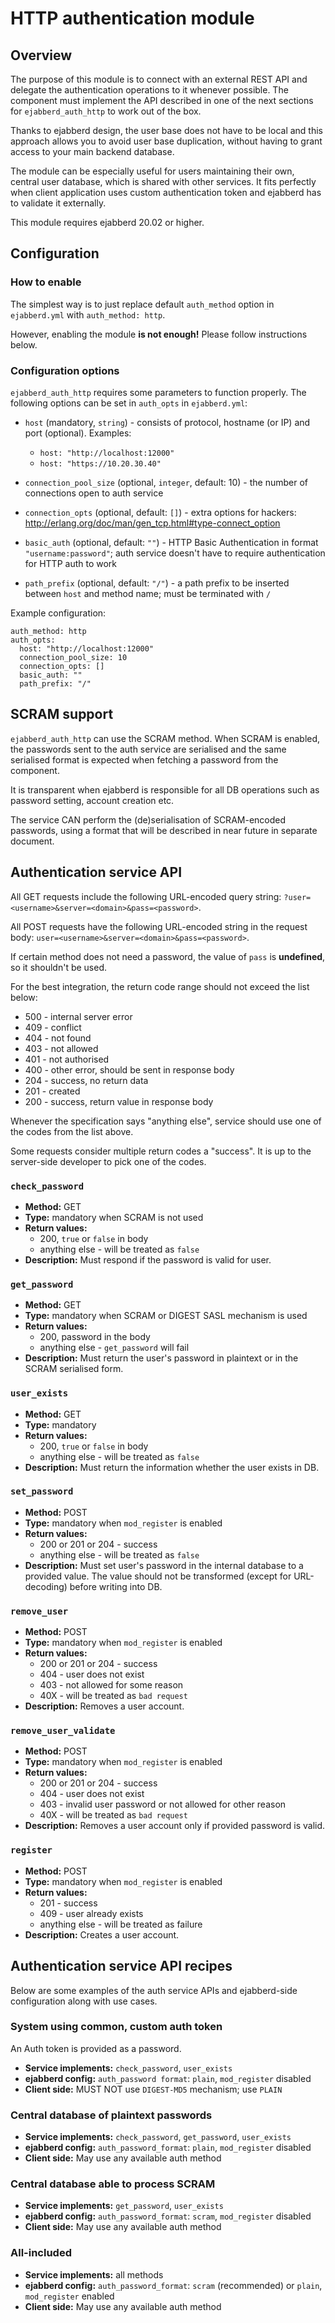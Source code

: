 # HTTP authentication module

## Overview

The purpose of this module is to connect with an external REST API and
delegate the authentication operations to it whenever possible. The
component must implement the API described in one of the next sections
for `ejabberd_auth_http` to work out of the box.

Thanks to ejabberd design, the user base does not have to be local and
this approach allows you to avoid user base duplication, without
having to grant access to your main backend database.

The module can be especially useful for users maintaining their own,
central user database, which is shared with other services. It fits
perfectly when client application uses custom authentication token and
ejabberd has to validate it externally.

This module requires ejabberd 20.02 or higher.

## Configuration

### How to enable

The simplest way is to just replace default `auth_method` option in
`ejabberd.yml` with `auth_method: http`.

However, enabling the module **is not enough!** Please follow
instructions below.

### Configuration options

`ejabberd_auth_http` requires some parameters to function
properly. The following options can be set in `auth_opts` in
`ejabberd.yml`:

* `host` (mandatory, `string`) - consists of protocol, hostname (or IP) and port (optional). Examples:
  * `host: "http://localhost:12000"`
  * `host: "https://10.20.30.40"`
* `connection_pool_size` (optional, `integer`, default: 10) - the
  number of connections open to auth service
* `connection_opts` (optional, default: `[]`) - extra options for
  hackers: http://erlang.org/doc/man/gen_tcp.html#type-connect_option

* `basic_auth` (optional, default: `""`) - HTTP Basic Authentication
  in format `"username:password"`; auth service doesn't have to
  require authentication for HTTP auth to work
  
* `path_prefix` (optional, default: `"/"`) - a path prefix to be
  inserted between `host` and method name; must be terminated with `/`

Example configuration:
```
auth_method: http
auth_opts:
  host: "http://localhost:12000"
  connection_pool_size: 10
  connection_opts: []
  basic_auth: ""
  path_prefix: "/"
```

## SCRAM support

`ejabberd_auth_http` can use the SCRAM method. When SCRAM is enabled,
the passwords sent to the auth service are serialised and the same
serialised format is expected when fetching a password from the
component.

It is transparent when ejabberd is responsible for all DB operations
such as password setting, account creation etc.

The service CAN perform the (de)serialisation of SCRAM-encoded
passwords, using a format that will be described in near future in
separate document.

## Authentication service API

All GET requests include the following URL-encoded query string:
`?user=<username>&server=<domain>&pass=<password>`.

All POST requests have the following URL-encoded string in the request
body: `user=<username>&server=<domain>&pass=<password>`.

If certain method does not need a password, the value of `pass` is
**undefined**, so it shouldn't be used.

For the best integration, the return code range should not exceed the
list below:

* 500 - internal server error
* 409 - conflict
* 404 - not found
* 403 - not allowed
* 401 - not authorised
* 400 - other error, should be sent in response body
* 204 - success, no return data
* 201 - created
* 200 - success, return value in response body

Whenever the specification says "anything else", service should use
one of the codes from the list above.

Some requests consider multiple return codes a "success". It is up to
the server-side developer to pick one of the codes.

### `check_password`

* **Method:** GET
* **Type:** mandatory when SCRAM is not used
* **Return values:**
  * 200, `true` or `false` in body
  * anything else - will be treated as `false`
* **Description:** Must respond if the password is valid for user.

### `get_password`

* **Method:** GET
* **Type:** mandatory when SCRAM or DIGEST SASL mechanism is used
* **Return values:**
  * 200, password in the body
  * anything else - `get_password` will fail
* **Description:** Must return the user's password in plaintext or in the SCRAM serialised form.

### `user_exists`

* **Method:** GET
* **Type:** mandatory
* **Return values:**
  * 200, `true` or `false` in body
  * anything else - will be treated as `false`
* **Description:** Must return the information whether the user exists in DB.

### `set_password`

* **Method:** POST
* **Type:** mandatory when `mod_register` is enabled
* **Return values:**
  * 200 or 201 or 204 - success
  * anything else - will be treated as `false`
* **Description:** Must set user's password in the internal database
  to a provided value. The value should not be transformed (except for
  URL-decoding) before writing into DB.

### `remove_user`

* **Method:** POST
* **Type:** mandatory when `mod_register` is enabled
* **Return values:**
  * 200 or 201 or 204 - success
  * 404 - user does not exist
  * 403 - not allowed for some reason
  * 40X - will be treated as `bad request`
* **Description:** Removes a user account.

### `remove_user_validate`

* **Method:** POST
* **Type:** mandatory when `mod_register` is enabled
* **Return values:**
  * 200 or 201 or 204 - success
  * 404 - user does not exist
  * 403 - invalid user password or not allowed for other reason
  * 40X - will be treated as `bad request`
* **Description:** Removes a user account only if provided password is valid.

### `register`

* **Method:** POST
* **Type:** mandatory when `mod_register` is enabled
* **Return values:**
  * 201 - success
  * 409 - user already exists
  * anything else - will be treated as failure
* **Description:** Creates a user account.

## Authentication service API recipes

Below are some examples of the auth service APIs and ejabberd-side
configuration along with use cases.

### System using common, custom auth token

An Auth token is provided as a password.

* **Service implements:** `check_password`, `user_exists`
* **ejabberd config:** `auth_password format`: `plain`, `mod_register` disabled
* **Client side:** MUST NOT use `DIGEST-MD5` mechanism; use `PLAIN`

### Central database of plaintext passwords

* **Service implements:** `check_password`, `get_password`, `user_exists`
* **ejabberd config:** `auth_password_format`: `plain`, `mod_register` disabled
* **Client side:** May use any available auth method

### Central database able to process SCRAM

* **Service implements:** `get_password`, `user_exists`
* **ejabberd config:** `auth_password_format`: `scram`, `mod_register` disabled
* **Client side:** May use any available auth method

### All-included

* **Service implements:** all methods
* **ejabberd config:** `auth_password_format`: `scram` (recommended) or `plain`, `mod_register` enabled
* **Client side:** May use any available auth method
